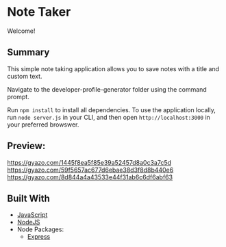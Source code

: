 # Note Taker
Welcome!

## Summary
This simple note taking application allows you to save notes with a title and custom text.

Navigate to the developer-profile-generator folder using the command prompt.

Run `npm install` to install all dependencies. To use the application locally, run `node server.js` in your CLI, and then open `http://localhost:3000` in your preferred browswer.

## Preview:
https://gyazo.com/1445f8ea5f85e39a52457d8a0c3a7c5d
https://gyazo.com/59f5657ac677d6ebae38d3f8d8b440e6
https://gyazo.com/8d844a4a43533e44f31ab6c6df6abf63

## Built With
* [JavaScript](https://developer.mozilla.org/en-US/docs/Web/JavaScript)
* [NodeJS](https://nodejs.org/)
* Node Packages:
    * [Express](https://www.npmjs.com/package/express)
